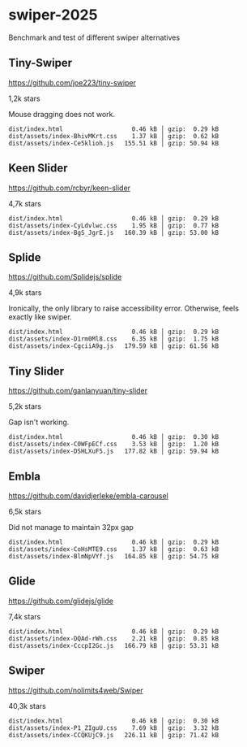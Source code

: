 # swiper-2025
Benchmark and test of different swiper alternatives


## Tiny-Swiper

https://github.com/joe223/tiny-swiper

1,2k stars

Mouse dragging does not work.

```
dist/index.html                   0.46 kB │ gzip:  0.29 kB
dist/assets/index-BhivMKrt.css    1.37 kB │ gzip:  0.62 kB
dist/assets/index-Ce5klioh.js   155.51 kB │ gzip: 50.94 kB
```

## Keen Slider

https://github.com/rcbyr/keen-slider

4,7k stars

```
dist/index.html                   0.46 kB │ gzip:  0.29 kB
dist/assets/index-CyLdvlwc.css    1.95 kB │ gzip:  0.77 kB
dist/assets/index-BgS_JgrE.js   160.39 kB │ gzip: 53.00 kB
```

## Splide

https://github.com/Splidejs/splide

4,9k stars

Ironically, the only library to raise accessibility
error.
Otherwise, feels exactly like swiper.

```
dist/index.html                   0.46 kB │ gzip:  0.29 kB
dist/assets/index-D1rm0Ml8.css    6.35 kB │ gzip:  1.75 kB
dist/assets/index-CgciiA9g.js   179.59 kB │ gzip: 61.56 kB
```

## Tiny Slider

https://github.com/ganlanyuan/tiny-slider

5,2k stars

Gap isn't working.

```
dist/index.html                   0.46 kB │ gzip:  0.30 kB
dist/assets/index-C0WFpECf.css    3.53 kB │ gzip:  1.20 kB
dist/assets/index-DSHLXuF5.js   177.82 kB │ gzip: 59.94 kB
```

## Embla

https://github.com/davidjerleke/embla-carousel

6,5k stars

Did not manage to maintain 32px gap

```
dist/index.html                   0.46 kB │ gzip:  0.29 kB
dist/assets/index-CoHsMTE9.css    1.37 kB │ gzip:  0.63 kB
dist/assets/index-BlmNpVYf.js   164.85 kB │ gzip: 54.75 kB
```


## Glide

https://github.com/glidejs/glide

7,4k stars

```
dist/index.html                   0.46 kB │ gzip:  0.29 kB
dist/assets/index-DQAd-rWh.css    2.21 kB │ gzip:  0.85 kB
dist/assets/index-CccpI2Gc.js   166.79 kB │ gzip: 53.31 kB
```

## Swiper

https://github.com/nolimits4web/Swiper

40,3k stars

```
dist/index.html                   0.46 kB │ gzip:  0.30 kB
dist/assets/index-P1_ZIguU.css    7.69 kB │ gzip:  3.32 kB
dist/assets/index-CCQKUjC9.js   226.11 kB │ gzip: 71.42 kB
```
